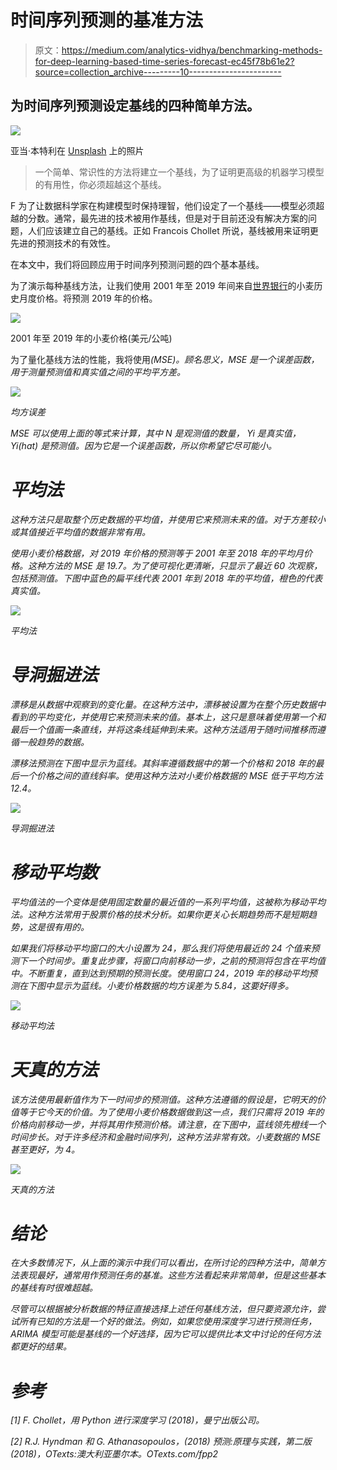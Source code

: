 # 时间序列预测的基准方法

> 原文：<https://medium.com/analytics-vidhya/benchmarking-methods-for-deep-learning-based-time-series-forecast-ec45f78b61e2?source=collection_archive---------10----------------------->

## 为时间序列预测设定基线的四种简单方法。

![](img/bcd143cf1a45613b23e005af771e6552.png)

亚当·本特利在 [Unsplash](https://unsplash.com/s/photos/bench?utm_source=unsplash&utm_medium=referral&utm_content=creditCopyText) 上的照片

> 一个简单、常识性的方法将建立一个基线，为了证明更高级的机器学习模型的有用性，你必须超越这个基线。

F 为了让数据科学家在构建模型时保持理智，他们设定了一个基线——模型必须超越的分数。通常，最先进的技术被用作基线，但是对于目前还没有解决方案的问题，人们应该建立自己的基线。正如 Francois Chollet 所说，基线被用来证明更先进的预测技术的有效性。

在本文中，我们将回顾应用于时间序列预测问题的四个基本基线。

为了演示每种基线方法，让我们使用 2001 年至 2019 年间来自[世界银行](https://www.worldbank.org/en/research/commodity-markets)的小麦历史月度价格。将预测 2019 年的价格。

![](img/b0ba2a2af48f4852f6dccc39c040dcd9.png)

2001 年至 2019 年的小麦价格(美元/公吨)

为了量化基线方法的性能，我将使用[](https://www.geeksforgeeks.org/python-mean-squared-error/)*(MSE)。顾名思义，MSE 是一个误差函数，用于测量预测值和真实值之间的平均平方差。*

*![](img/8b575e2fbceef54d9de3f5217d04d78f.png)*

*均方误差*

*MSE 可以使用上面的等式来计算，其中 *N* 是观测值的数量， *Yi* 是真实值， *Yi(hat)* 是预测值。因为它是一个误差函数，所以你希望它尽可能小。*

# *平均法*

*这种方法只是取整个历史数据的平均值，并使用它来预测未来的值。对于方差较小或其值接近平均值的数据非常有用。*

*使用小麦价格数据，对 2019 年价格的预测等于 2001 年至 2018 年的平均月价格。这种方法的 MSE 是 19.7。为了使可视化更清晰，只显示了最近 60 次观察，包括预测值。下图中蓝色的扁平线代表 2001 年到 2018 年的平均值，橙色的代表真实值。*

*![](img/5fb7d9a1308049e47b4821f1b4eebdea.png)*

*平均法*

# *导洞掘进法*

*漂移是从数据中观察到的变化量。在这种方法中，漂移被设置为在整个历史数据中看到的平均变化，并使用它来预测未来的值。基本上，这只是意味着使用第一个和最后一个值画一条直线，并将这条线延伸到未来。这种方法适用于随时间推移而遵循一般趋势的数据。*

*漂移法预测在下图中显示为蓝线。其斜率遵循数据中的第一个价格和 2018 年的最后一个价格之间的直线斜率。使用这种方法对小麦价格数据的 MSE 低于平均方法 12.4。*

*![](img/90ac5d6d7c83b842a3b9db672d8398d1.png)*

*导洞掘进法*

# *移动平均数*

*平均值法的一个变体是使用固定数量的最近值的一系列平均值，这被称为移动平均法。这种方法常用于股票价格的技术分析。如果你更关心长期趋势而不是短期趋势，这是很有用的。*

*如果我们将移动平均窗口的大小设置为 24，那么我们将使用最近的 24 个值来预测下一个时间步。重复此步骤，将窗口向前移动一步，之前的预测将包含在平均值中。不断重复，直到达到预期的预测长度。使用窗口 24，2019 年的移动平均预测在下图中显示为蓝线。小麦价格数据的均方误差为 5.84，这要好得多。*

*![](img/de1e28c4b4ce3b5871734af8216fdfe2.png)*

*移动平均法*

# *天真的方法*

*该方法使用最新值作为下一时间步的预测值。这种方法遵循的假设是，它明天的价值等于它今天的价值。为了使用小麦价格数据做到这一点，我们只需将 2019 年的价格向前移动一步，并将其用作预测价格。请注意，在下图中，蓝线领先橙线一个时间步长。对于许多经济和金融时间序列，这种方法非常有效。小麦数据的 MSE 甚至更好，为 4。*

*![](img/8f6f5afbc074dae9a10ae582c220edf4.png)*

*天真的方法*

# *结论*

*在大多数情况下，从上面的演示中我们可以看出，在所讨论的四种方法中，简单方法表现最好，通常用作预测任务的基准。这些方法看起来非常简单，但是这些基本的基线有时很难超越。*

*尽管可以根据被分析数据的特征直接选择上述任何基线方法，但只要资源允许，尝试所有已知的方法是一个好的做法。例如，如果您使用深度学习进行预测任务，ARIMA 模型可能是基线的一个好选择，因为它可以提供比本文中讨论的任何方法都更好的结果。*

# *参考*

*[1] F. Chollet，*用 Python 进行深度学习* (2018)，曼宁出版公司。*

*[2] R.J. Hyndman 和 G. Athanasopoulos，(2018) *预测:原理与实践*，第二版(2018)，OTexts:澳大利亚墨尔本。OTexts.com/fpp2*
